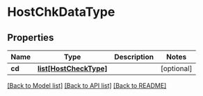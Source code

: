 # HostChkDataType

## Properties
Name | Type | Description | Notes
------------ | ------------- | ------------- | -------------
**cd** | [**list[HostCheckType]**](HostCheckType.md) |  | [optional] 

[[Back to Model list]](../README.md#documentation-for-models) [[Back to API list]](../README.md#documentation-for-api-endpoints) [[Back to README]](../README.md)

